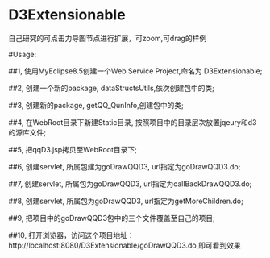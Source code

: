 # D3Extensionable
自己研究的可点击力导图节点进行扩展，可zoom,可drag的样例

#Usage:

##1, 使用MyEclipse8.5创建一个Web Service Project,命名为 D3Extensionable; 

##2, 创建一个新的package, dataStructsUtils,依次创建包中的类;

##3, 创建新的package, getQQ_QunInfo,创建包中的类;

##4, 在WebRoot目录下新建Static目录, 按照项目中的目录层次放置jqeury和d3的源库文件;

##5, 把qqD3.jsp拷贝至WebRoot目录下;

##6, 创建servlet, 所属包建为goDrawQQD3, url指定为goDrawQQD3.do;

##7, 创建servlet, 所属包为goDrawQQD3, url指定为callBackDrawQQD3.do;

##8, 创建servlet, 所属包为goDrawQQD3, url指定为getMoreChildren.do;

##9, 把项目中的goDrawQQD3包中的三个文件覆盖至自己的项目;

##10, 打开浏览器，访问这个项目地址：http://localhost:8080/D3Extensionable/goDrawQQD3.do,即可看到效果

